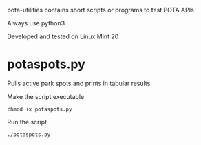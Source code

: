 pota-utilities contains short scripts or programs to test POTA APIs

Always use python3

Developed and tested on Linux Mint 20

# potaspots.py
Pulls active park spots and prints in tabular results

Make the script executable
```
chmod +x potaspots.py
```
Run the script
```
./potaspots.py
```
